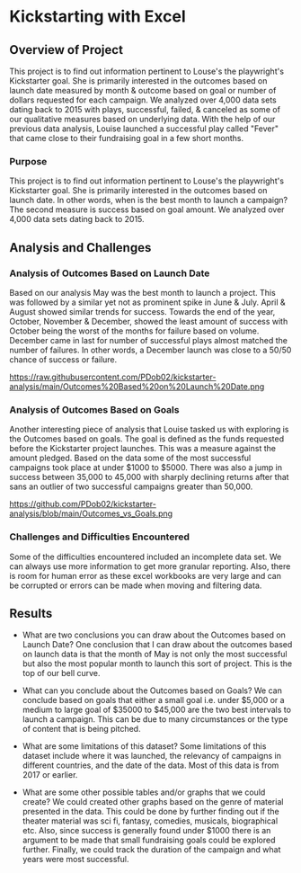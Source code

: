 # Kickstarting with Excel

## Overview of Project
This project is to find out information pertinent to Louse's the playwright's Kickstarter goal. She is primarily interested in the outcomes based on launch date measured by month & outcome based on goal or number of dollars requested for each campaign. We analyzed over 4,000 data sets dating back to 2015 with plays, successful, failed, & canceled as some of our qualitative measures based on underlying data. With the help of our previous data analysis, Louise launched a successful play called "Fever" that came close to their fundraising goal in a few short months.

### Purpose
This project is to find out information pertinent to Louse's the playwright's Kickstarter goal. She is primarily interested in the outcomes based on launch date. In other words, when is the best month to launch a campaign? The second measure is success based on goal amount. We analyzed over 4,000 data sets dating back to 2015. 


## Analysis and Challenges


### Analysis of Outcomes Based on Launch Date
Based on our analysis May was the best month to launch a project. This was followed by a similar yet not as prominent spike in June & July. April & August showed similar trends for success. Towards the end of the year, October, November & December, showed the least amount of success with October being the worst of the months for failure based on volume. December came in last for number of successful plays almost matched the number of failures. In other words, a December launch was close to a 50/50 chance of success or failure. 

https://raw.githubusercontent.com/PDob02/kickstarter-analysis/main/Outcomes%20Based%20on%20Launch%20Date.png

### Analysis of Outcomes Based on Goals
Another interesting piece of analysis that Louise tasked us with exploring is the Outcomes based on goals. The goal is defined as the funds requested before the Kickstarter project launches. This was a measure against the amount pledged. Based on the data some of the most successful campaigns took place at under $1000 to $5000. There was also a jump in success between 35,000 to 45,000 with sharply declining returns after that sans an outlier of two successful campaigns greater than 50,000.

https://github.com/PDob02/kickstarter-analysis/blob/main/Outcomes_vs_Goals.png

### Challenges and Difficulties Encountered
Some of the difficulties encountered included an incomplete data set. We can always use more information to get more granular reporting. Also, there is room for human error as these excel workbooks are very large and can be corrupted or errors can be made when moving and filtering data. 

## Results

- What are two conclusions you can draw about the Outcomes based on Launch Date?
One conclusion that I can draw about the outcomes based on launch data is that the month of May is not only the most successful but also the most popular month to launch this sort of project. This is the top of our bell curve. 

- What can you conclude about the Outcomes based on Goals?
We can conclude based on goals that either a small goal i.e. under $5,000 or a medium to large goal of $35000 to $45,000 are the two best intervals to launch a campaign. This can be due to many circumstances or the type of content that is being pitched. 

- What are some limitations of this dataset?
Some limitations of this dataset include where it was launched, the relevancy of campaigns in different countries, and the date of the data. Most of this data is from 2017 or earlier.

- What are some other possible tables and/or graphs that we could create?
We could created other graphs based on the genre of material presented in the data. This could be done by further finding out if the theater material was sci fi, fantasy, comedies, musicals, biographical etc. Also, since success is generally found under $1000 there is an argument to be made that small fundraising goals could be explored further. Finally, we could track the duration of the campaign and what years were most successful. 
